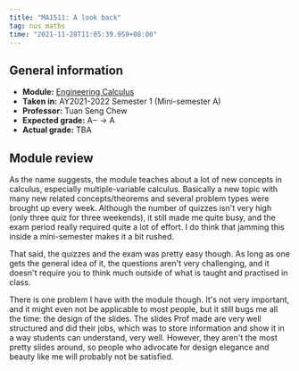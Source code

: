 ```yaml
---
title: "MA1511: A look back"
tag: nus maths
time: "2021-11-28T11:05:39.959+08:00"
---
```


## General information

* **Module:** [Engineering Calculus](https://nusmods.com/modules/MA1511)
* **Taken in:** AY2021-2022 Semester 1 (Mini-semester A)
* **Professor:** Tuan Seng Chew
* **Expected grade:** A&minus; &rarr; A
* **Actual grade:** TBA

## Module review

As the name suggests, the module teaches about a lot of new concepts in
calculus, especially multiple-variable calculus. Basically a new topic with many
new related concepts/theorems and several problem types were brought up every
week. Although the number of quizzes isn't very high (only three quiz for three
weekends), it still made me quite busy, and the exam period really required
quite a lot of effort. I do think that jamming this inside a mini-semester makes
it a bit rushed.

That said, the quizzes and the exam was pretty easy though. As long as one gets
the general idea of it, the questions aren't very challenging, and it doesn't
require you to think much outside of what is taught and practised in class.

There is one problem I have with the module though. It's not very important, and
it might even not be applicable to most people, but it still bugs me all the
time: the design of the slides. The slides Prof made are very well structured
and did their jobs, which was to store information and show it in a way students
can understand, very well. However, they aren't the most pretty slides around,
so people who advocate for design elegance and beauty like me will probably not
be satisfied.
